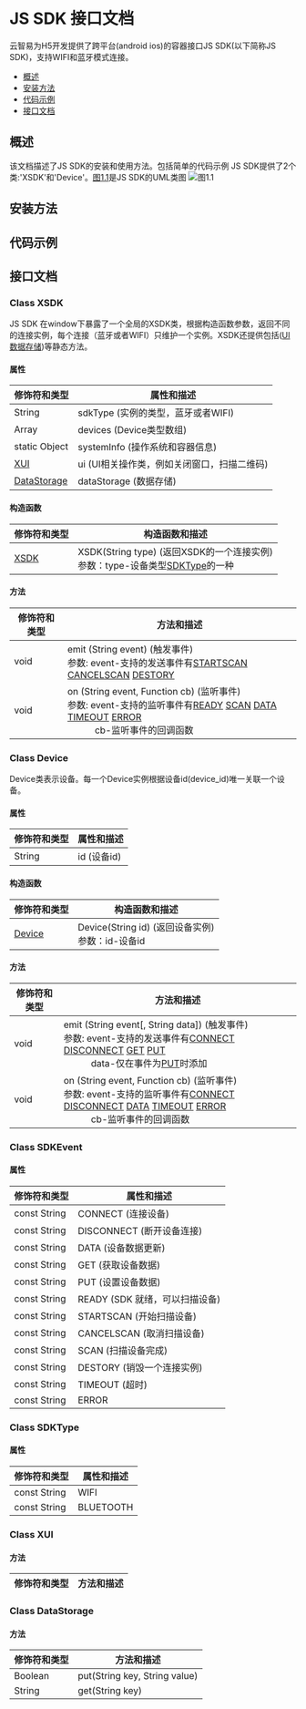 # JS SDK 接口文档 #
云智易为H5开发提供了跨平台(android ios)的容器接口JS SDK(以下简称JS SDK)，支持WIFI和蓝牙模式连接。


- [概述](#overview)
- [安装方法](#installation)
- [代码示例](#example)
- [接口文档](#document)

## <a name='overview'>概述</a> ##
该文档描述了JS SDK的安装和使用方法。包括简单的代码示例
JS SDK提供了2个类:'XSDK'和'Device'。[图1.1](#uml)是JS SDK的UML类图
![图1.1]()

## <a name='installation'>安装方法</a> ##
## <a name='example'>代码示例</a> ##
## <a name='document'>接口文档</a> ##
### <a name='xsdk'>Class XSDK</a> ###
JS SDK 在window下暴露了一个全局的XSDK类，根据构造函数参数，返回不同的连接实例，每个连接（蓝牙或者WIFI）只维护一个实例。XSDK还提供包括([UI](#xui) [数据存储](#dataStorage))等静态方法。

#### 属性 ####
| 修饰符和类型 | 属性和描述 |
|--------------|------------|
| String | sdkType (实例的类型，蓝牙或者WIFI) |
| Array | devices (Device类型数组) |
| static Object | systemInfo (操作系统和容器信息) |
| [XUI](#xui) | ui (UI相关操作类，例如关闭窗口，扫描二维码) |
| [DataStorage](#dataStorage) | dataStorage (数据存储) |

#### 构造函数 ####
| 修饰符和类型 | 构造函数和描述 |
|--------------|------------|
| [XSDK](#xsdk) | XSDK(String type) (返回XSDK的一个连接实例) <br/>参数：type-设备类型[SDKType](#sdkType)的一种|

#### 方法 ####
| 修饰符和类型 | 方法和描述 |
|--------------|------------|
| void | emit (String event) (触发事件) <br/> 参数: event-支持的发送事件有[STARTSCAN](#STARTSCAN) [CANCELSCAN](#CANCELSCAN) [DESTORY](#DESTORY)|
| void | on (String event, Function cb) (监听事件) <br/>参数: event-支持的监听事件有[READY](#READY) [SCAN](#DISCONNECT) [DATA](#DATA) [TIMEOUT](#TIMEOUT) [ERROR](#ERROR) <br/> &#8195;&#8195;&#8195;cb-监听事件的回调函数|

### <a name='device'>Class Device</a> ###
Device类表示设备。每一个Device实例根据设备id(device_id)唯一关联一个设备。
#### 属性 ####
| 修饰符和类型 | 属性和描述 |
|--------------|------------|
| String | id (设备id) |

#### 构造函数 ####
| 修饰符和类型 | 构造函数和描述 |
|--------------|------------|
| [Device](#device) | Device(String id) (返回设备实例) <br/> 参数：id-设备id|

#### 方法 ####
| 修饰符和类型 | 方法和描述 |
|--------------|------------|
| void | emit (String event[, String data]) (触发事件) <br/> 参数: event-支持的发送事件有[CONNECT](#CONNECT) [DISCONNECT](#DISCONNECT) [GET](#GET) [PUT](#PUT)<br/>&#8195;&#8195;&#8195;data-仅在事件为[PUT](#PUT)时添加|
| void | on (String event, Function cb) (监听事件) <br/>参数: event-支持的监听事件有[CONNECT](#CONNECT) [DISCONNECT](#DISCONNECT) [DATA](#DATA) [TIMEOUT](#TIMEOUT) [ERROR](#ERROR) <br/> &#8195;&#8195;&#8195;cb-监听事件的回调函数|

### Class SDKEvent ###
#### 属性 ####
| 修饰符和类型 | 属性和描述 |
|--------------|------------|
| const String | <a name='CONNECT'>CONNECT</a> (连接设备) |
| const String | <a name='DISCONNECT'>DISCONNECT</a> (断开设备连接) |
| const String | <a name='DATA'>DATA</a> (设备数据更新) |
| const String | <a name='GET'>GET</a> (获取设备数据) |
| const String | <a name='PUT'>PUT</a> (设置设备数据) |
| const String | <a name='READY'>READY</a> (SDK 就绪，可以扫描设备) |
| const String | <a name='STARTSCAN'>STARTSCAN</a> (开始扫描设备) |
| const String | <a name='CANCELSCAN'>CANCELSCAN</a> (取消扫描设备) |
| const String | <a name='SCAN'>SCAN</a> (扫描设备完成) |
| const String | <a name='DESTORY'>DESTORY</a> (销毁一个连接实例) |
| const String | <a name='TIMEOUT'>TIMEOUT</a> (超时) |
| const String | <a name='ERROR'>ERROR</a> |

### <a name='sdkType'>Class SDKType</a> ###
#### 属性 ####
| 修饰符和类型 | 属性和描述 |
|--------------|------------|
| const String | WIFI |
| const String | BLUETOOTH |

### <a name='xui'>Class XUI</a> ###
#### 方法 ####
| 修饰符和类型 | 方法和描述 |
|--------------|------------|
### <a name='dataStorage'>Class DataStorage</a> ###
#### 方法 ####
| 修饰符和类型 | 方法和描述 |
|--------------|------------|
| Boolean | put(String key, String value) |
| String | get(String key) |
